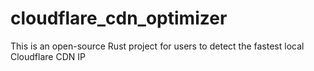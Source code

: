 # cloudflare_cdn_optimizer
This is an open-source Rust project for users to detect the fastest local Cloudflare CDN IP
